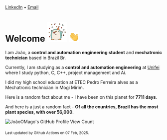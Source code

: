 [LinkedIn](https://www.linkedin.com/in/joão-pedro-gozzoli-b95641301/) &bull;
[Email](joaopedrogozzoli@gmail.com)

# Welcome <img src="happy.gif" height="64px" /> <img src="wave.gif" height="32px" />

I am João, a  **control and automation engineering student** and **mechatronic technician** based in Brazil Br.

Currently, I am studying as a **control and automation engineering** at [Unifei](https://unifei.edu.br) where I study python, C, C++, project management and Ai.

I did my high school education at ETEC Pedro Ferreira alves as a Mechatronic technician in Mogi Mirim.

Here is a random fact about me - I have been on this planet for **7711 days**.

And here is a just a random fact -  **Of all the countries, Brazil has the most plant species, with over 56,000**.

![JoãoOMago's GitHub Profile View Count](https://komarev.com/ghpvc/?username=JoaoOMago)

<sub>Last updated by Github Actions on 07 Feb, 2025.</sub>
